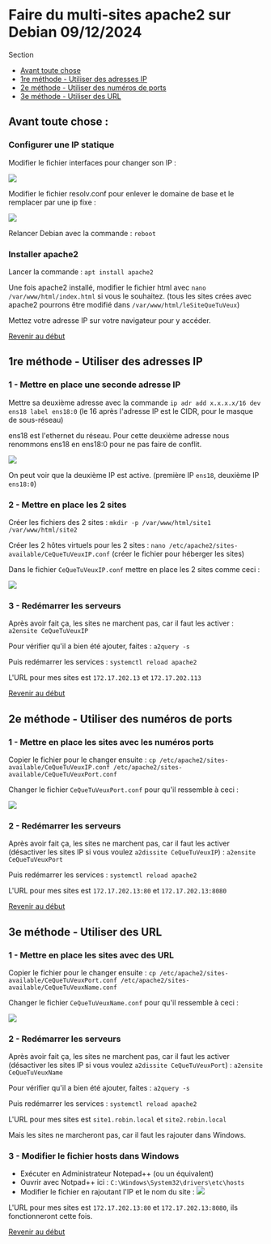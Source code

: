 # Faire du multi-sites apache2 sur Debian 09/12/2024


Section

* [Avant toute chose](#Atc)
* [1re méthode - Utiliser des adresses IP](#1)
* [2e méthode - Utiliser des numéros de ports](#2)
* [3e méthode - Utiliser des URL](#3)




## Avant toute chose :

### Configurer une IP statique

Modifier le fichier interfaces pour changer son IP :

![](Capture/interfaces.png)

Modifier le fichier resolv.conf pour enlever le domaine de base et le remplacer par une ip fixe :

![](Capture/resolv.png)

Relancer Debian avec la commande : ```reboot```

### Installer apache2

Lancer la commande : ```apt install apache2```

Une fois apache2 installé, modifier le fichier html avec ```nano /var/www/html/index.html``` si vous le souhaitez.
(tous les sites crées avec apache2 pourrons être modifié dans ```/var/www/html/leSiteQueTuVeux```)

Mettez votre adresse IP sur votre navigateur pour y accéder.



[Revenir au début](#Debut)

## 1re méthode - Utiliser des adresses IP

### 1 - Mettre en place une seconde adresse IP

Mettre sa deuxième adresse avec la commande ```ip adr add x.x.x.x/16 dev ens18 label ens18:0```
(le 16 après l'adresse IP est le CIDR, pour le masque de sous-réseau)

ens18 est l'ethernet du réseau.
Pour cette deuxième adresse nous renommons ens18 en ens18:0 pour ne pas faire de conflit.

![](Capture/IP2.png)

On peut voir que la deuxième IP est active. (première IP ```ens18```, deuxième IP ```ens18:0```)

### 2 - Mettre en place les 2 sites

Créer les fichiers des 2 sites : ```mkdir -p /var/www/html/site1 /var/www/html/site2```

Créer les 2 hôtes virtuels pour les 2 sites : ```nano /etc/apache2/sites-available/CeQueTuVeuxIP.conf``` (créer le fichier pour héberger les sites)

Dans le fichier ```CeQueTuVeuxIP.conf``` mettre en place les 2 sites comme ceci :

![](Capture/ip_vhosts.png)

### 3 - Redémarrer les serveurs

Après avoir fait ça, les sites ne marchent pas, car il faut les activer : ```a2ensite CeQueTuVeuxIP```

Pour vérifier qu'il a bien été ajouter, faites : ```a2query -s```

Puis redémarrer les services : ```systemctl reload apache2```

L'URL pour mes sites est ```172.17.202.13``` et ```172.17.202.113```



[Revenir au début](#Debut)

## 2e méthode - Utiliser des numéros de ports

### 1 - Mettre en place les sites avec les numéros ports

Copier le fichier pour le changer ensuite : ```cp /etc/apache2/sites-available/CeQueTuVeuxIP.conf /etc/apache2/sites-available/CeQueTuVeuxPort.conf```

Changer le fichier ```CeQueTuVeuxPort.conf``` pour qu'il ressemble à ceci : 

![](Capture/port_vhosts.png)

### 2 - Redémarrer les serveurs

Après avoir fait ça, les sites ne marchent pas, car il faut les activer (désactiver les sites IP si vous voulez ```a2dissite CeQueTuVeuxIP```) : ```a2ensite CeQueTuVeuxPort```

Puis redémarrer les services : ```systemctl reload apache2```

L'URL pour mes sites est ```172.17.202.13:80``` et ```172.17.202.13:8080```



[Revenir au début](#Debut)

## 3e méthode - Utiliser des URL

### 1 - Mettre en place les sites avec des URL

Copier le fichier pour le changer ensuite : ```cp /etc/apache2/sites-available/CeQueTuVeuxPort.conf /etc/apache2/sites-available/CeQueTuVeuxName.conf```

Changer le fichier ```CeQueTuVeuxName.conf``` pour qu'il ressemble à ceci : 

![](Capture/name_hosts.png)

### 2 - Redémarrer les serveurs

Après avoir fait ça, les sites ne marchent pas, car il faut les activer (désactiver les sites IP si vous voulez ```a2dissite CeQueTuVeuxPort```) : ```a2ensite CeQueTuVeuxName```

Pour vérifier qu'il a bien été ajouter, faites : ```a2query -s```

Puis redémarrer les services : ```systemctl reload apache2```

L'URL pour mes sites est ```site1.robin.local``` et ```site2.robin.local```

Mais les sites ne marcheront pas, car il faut les rajouter dans Windows.

### 3 - Modifier le fichier hosts dans Windows

- Exécuter en Administrateur Notepad++ (ou un équivalent)
- Ouvrir avec Notpad++ ici : ```C:\Windows\System32\drivers\etc\hosts```
- Modifier le fichier en rajoutant l'IP et le nom du site :
![](Capture/hosts.png)


L'URL pour mes sites est ```172.17.202.13:80``` et ```172.17.202.13:8080```, ils fonctionneront cette fois.

[Revenir au début](#Debut)
